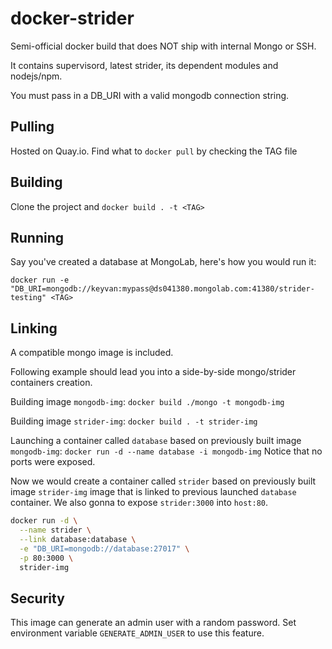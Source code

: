 # docker-strider

Semi-official docker build that does NOT ship with internal Mongo or SSH.

It contains supervisord, latest strider, its dependent modules and nodejs/npm.

You must pass in a DB_URI with a valid mongodb connection string.

## Pulling

Hosted on Quay.io. Find what to `docker pull` by checking the TAG file

## Building

Clone the project and `docker build . -t <TAG>`

## Running

Say you've created a database at MongoLab, here's how you would run it:

`docker run -e "DB_URI=mongodb://keyvan:mypass@ds041380.mongolab.com:41380/strider-testing" <TAG>`

## Linking

A compatible mongo image is included.

Following example should lead you into a side-by-side mongo/strider containers creation.

Building image `mongodb-img`:
`docker build ./mongo -t mongodb-img`

Building image `strider-img`:
`docker build . -t strider-img`

Launching a container called `database` based on previously built image `mongodb-img`:
`docker run -d --name database -i mongodb-img`
Notice that no ports were exposed.

Now we would create a container called `strider` based on previously built image `strider-img` image that is linked to previous launched `database` container. We also gonna to expose `strider:3000` into `host:80`.
```bash
docker run -d \
  --name strider \
  --link database:database \
  -e "DB_URI=mongodb://database:27017" \
  -p 80:3000 \
  strider-img
```


## Security

This image can generate an admin user with a random password. Set environment variable `GENERATE_ADMIN_USER` to use this feature.
